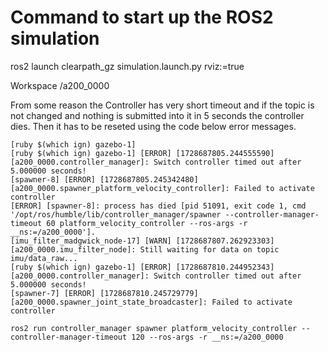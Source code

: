 
# Command to start up the ROS2 simulation
ros2 launch clearpath_gz simulation.launch.py rviz:=true

Workspace
/a200_0000


From some reason the Controller has very short timeout and if the topic is not changed and nothing is submitted into it in 5 seconds the controller dies. Then it has to be reseted using the code below error messages.

```
[ruby $(which ign) gazebo-1] 
[ruby $(which ign) gazebo-1] [ERROR] [1728687805.244555590] [a200_0000.controller_manager]: Switch controller timed out after 5.000000 seconds!
[spawner-8] [ERROR] [1728687805.245342480] [a200_0000.spawner_platform_velocity_controller]: Failed to activate controller
[ERROR] [spawner-8]: process has died [pid 51091, exit code 1, cmd '/opt/ros/humble/lib/controller_manager/spawner --controller-manager-timeout 60 platform_velocity_controller --ros-args -r __ns:=/a200_0000'].
[imu_filter_madgwick_node-17] [WARN] [1728687807.262923303] [a200_0000.imu_filter_node]: Still waiting for data on topic imu/data_raw...
[ruby $(which ign) gazebo-1] [ERROR] [1728687810.244952343] [a200_0000.controller_manager]: Switch controller timed out after 5.000000 seconds!
[spawner-7] [ERROR] [1728687810.245729779] [a200_0000.spawner_joint_state_broadcaster]: Failed to activate controller
```

```ros2 run controller_manager spawner platform_velocity_controller --controller-manager-timeout 120 --ros-args -r __ns:=/a200_0000```
